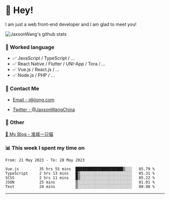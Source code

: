 # 👋 Hey!

I am just a web front-end developer and I am glad to meet you!

![JaxsonWang's github stats](https://github-readme-stats.vercel.app/api?username=JaxsonWang&&show_icons=true&&title_color=1abc9c&&icon_color=1abc9c)


### 📝 Worked language

- ✅ JavaScript / TypeScript / ...
- ✅ React Native / Flutter / UNI-App / Tora / ...
- ✅ Vue.js / React.js / ...
- ✅ Node.js / PHP / ...

### 📮 Contact Me

- [Email - i@iiong.com](mailto:i@iiong.com)

- [Twitter - @JaxsonWangChina](https://twitter.com/JaxsonWangChina)

### 🤪 Other

[📌 My Blog - 淮城一只猫](https://iiong.com)

### 📊 This week I spent my time on

<!--START_SECTION:waka-->

```text
From: 21 May 2023 - To: 28 May 2023

Vue.js         35 hrs 55 mins  █████████████████████▒░░░   85.79 %
TypeScript     2 hrs 13 mins   █▒░░░░░░░░░░░░░░░░░░░░░░░   05.31 %
SCSS           2 hrs 11 mins   █▒░░░░░░░░░░░░░░░░░░░░░░░   05.22 %
JSON           25 mins         ▒░░░░░░░░░░░░░░░░░░░░░░░░   01.01 %
Text           24 mins         ▒░░░░░░░░░░░░░░░░░░░░░░░░   00.98 %
```

<!--END_SECTION:waka-->

---
